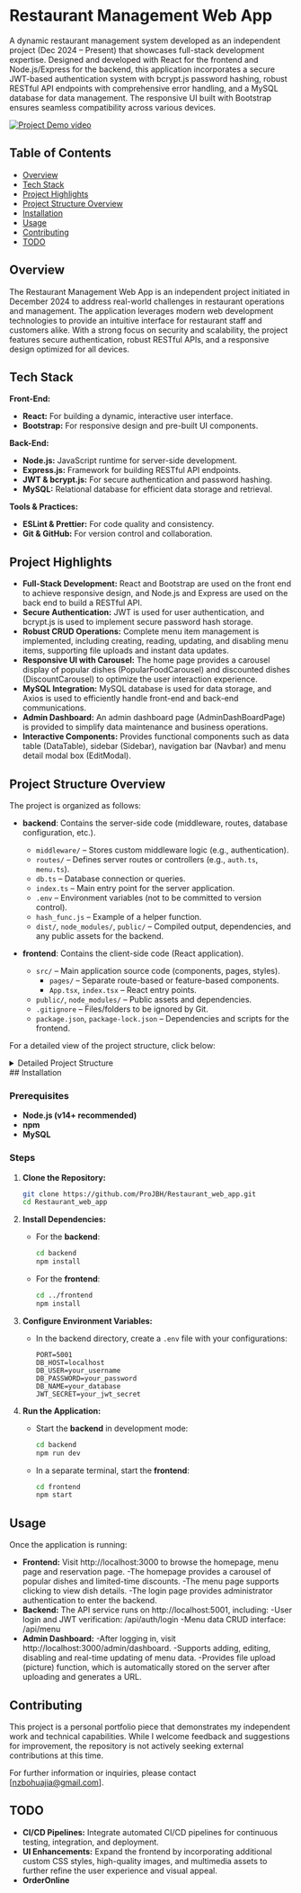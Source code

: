 # Restaurant Management Web App

A dynamic restaurant management system developed as an independent project (Dec 2024 – Present) that showcases full-stack development expertise. Designed and developed with React for the frontend and Node.js/Express for the backend, this application incorporates a secure JWT-based authentication system with bcrypt.js password hashing, robust RESTful API endpoints with comprehensive error handling, and a MySQL database for data management. The responsive UI built with Bootstrap ensures seamless compatibility across various devices.

[![Project Demo video](demoVideo.png)](https://youtu.be/FC11cGu0tb4)

## Table of Contents

- [Overview](#overview)
- [Tech Stack](#tech-stack)
- [Project Highlights](#project-highlights)
- [Project Structure Overview](#project-structure-overview)
- [Installation](#installation)
- [Usage](#usage)
- [Contributing](#contributing)
- [TODO](#todo)

## Overview

The Restaurant Management Web App is an independent project initiated in December 2024 to address real-world challenges in restaurant operations and management. The application leverages modern web development technologies to provide an intuitive interface for restaurant staff and customers alike. With a strong focus on security and scalability, the project features secure authentication, robust RESTful APIs, and a responsive design optimized for all devices.

## Tech Stack

**Front-End:**
- **React:** For building a dynamic, interactive user interface.
- **Bootstrap:** For responsive design and pre-built UI components.

**Back-End:**
- **Node.js:** JavaScript runtime for server-side development.
- **Express.js:** Framework for building RESTful API endpoints.
- **JWT & bcrypt.js:** For secure authentication and password hashing.
- **MySQL:** Relational database for efficient data storage and retrieval.

**Tools & Practices:**
- **ESLint & Prettier:** For code quality and consistency.
- **Git & GitHub:** For version control and collaboration.

## Project Highlights

- **Full-Stack Development:** React and Bootstrap are used on the front end to achieve responsive design, and Node.js and Express are used on the back end to build a RESTful API.
- **Secure Authentication:** JWT is used for user authentication, and bcrypt.js is used to implement secure password hash storage.
- **Robust CRUD Operations:** Complete menu item management is implemented, including creating, reading, updating, and disabling menu items, supporting file uploads and instant data updates.
- **Responsive UI with Carousel:** The home page provides a carousel display of popular dishes (PopularFoodCarousel) and discounted dishes (DiscountCarousel) to optimize the user interaction experience.
- **MySQL Integration:** MySQL database is used for data storage, and Axios is used to efficiently handle front-end and back-end communications.
- **Admin Dashboard:** An admin dashboard page (AdminDashBoardPage) is provided to simplify data maintenance and business operations.
- **Interactive Components:** Provides functional components such as data table (DataTable), sidebar (Sidebar), navigation bar (Navbar) and menu detail modal box (EditModal).

## Project Structure Overview

The project is organized as follows:

- **backend**: Contains the server-side code (middleware, routes, database configuration, etc.). 
  - `middleware/` – Stores custom middleware logic (e.g., authentication).
  - `routes/` – Defines server routes or controllers (e.g., `auth.ts`, `menu.ts`).
  - `db.ts` – Database connection or queries.
  - `index.ts` – Main entry point for the server application.
  - `.env` – Environment variables (not to be committed to version control).
  - `hash_func.js` – Example of a helper function.
  - `dist/`, `node_modules/`, `public/` – Compiled output, dependencies, and any public assets for the backend.

- **frontend**: Contains the client-side code (React application).
  - `src/` – Main application source code (components, pages, styles).
    - `pages/` – Separate route-based or feature-based components.
    - `App.tsx`, `index.tsx` – React entry points.
  - `public/`, `node_modules/` – Public assets and dependencies.
  - `.gitignore` – Files/folders to be ignored by Git.
  - `package.json`, `package-lock.json` – Dependencies and scripts for the frontend.

For a detailed view of the project structure, click below:

<details>
  <summary>Detailed Project Structure</summary>

```plaintext
├── backend
│   ├── src
│   │   ├── middleware
│   │   │   └── auth.ts (JWT authentication middleware)
│   │   ├── routes
│   │   │   ├── auth.ts (Authentication routes)
│   │   │   └── menu.ts (Menu CRUD routes)
│   │   ├── db.ts (MySQL database connection)
│   │   └── index.ts (Express server main entry)
│   ├── public (Uploaded assets like images)
│   ├── .env (Environment variables)
│   ├── hash_func.js (Password hashing utility)
│   └── package.json, tsconfig.json (Dependencies & configuration)
│
└── frontend
    ├── public (Static files & images)
    ├── src
    │   ├── components (Reusable React components)
    │   │   ├── Navbar (Navigation bar with conditional login state)
    │   │   ├── Sidebar (Sidebar navigation for CRUD operations)
    │   │   ├── DataTable (Dynamic table for menu items management)
    │   │   ├── CreateForm (Form for creating new menu items, with file upload support)
    │   │   ├── EditModal (Modal form for editing or disabling menu items)
    │   │   ├── PopularFoodCarousel (Popular food items carousel with touch and swipe support)
    │   │   └── DiscountCarousel (Discounted items carousel with autoplay feature)
    │   │
    │   ├── pages (App pages managed via React Router)
    │   │   ├── HomePage.tsx (Main landing page displaying carousel components)
    │   │   ├── AdminDashBoardPage.tsx (Admin dashboard for managing CRUD operations)
    │   │   ├── LoginPage.tsx (User login page with protected route logic)
    │   │   ├── Menu.tsx (Interactive menu listing with modal item detail views)
    │   │   └── BookingPage.tsx (Table booking page)
    │   │
    │   ├── App.tsx, index.tsx (React entry points)
    │   └── styles (Global SCSS modules for consistent UI styling)
    │
    ├── package.json, tsconfig.json (Dependencies & configuration)
    └── README.md (Project documentation)
```
</details>
## Installation

### Prerequisites
- **Node.js (v14+ recommended)**
- **npm**
- **MySQL**

### Steps

1. **Clone the Repository:**
   ```bash
   git clone https://github.com/ProJBH/Restaurant_web_app.git
   cd Restaurant_web_app
   ```

2. **Install Dependencies:**
   - For the **backend**:
     ```bash
     cd backend
     npm install
     ```
   - For the **frontend**:
     ```bash
     cd ../frontend
     npm install
     ```


3. **Configure Environment Variables:**
   - In the backend directory, create a `.env` file with your configurations:
     ```env
     PORT=5001
     DB_HOST=localhost
     DB_USER=your_username
     DB_PASSWORD=your_password
     DB_NAME=your_database
     JWT_SECRET=your_jwt_secret
     ```

4. **Run the Application:**
   - Start the **backend** in development mode:
     ```bash
     cd backend
     npm run dev
     ```
   - In a separate terminal, start the **frontend**:
     ```bash
     cd frontend
     npm start
     ```

## Usage

Once the application is running:
- **Frontend:** Visit http://localhost:3000 to browse the homepage, menu page and reservation page.
-The homepage provides a carousel of popular dishes and limited-time discounts.
-The menu page supports clicking to view dish details.
-The login page provides administrator authentication to enter the backend.
- **Backend:** The API service runs on http://localhost:5001, including:
-User login and JWT verification: /api/auth/login
-Menu data CRUD interface: /api/menu
- **Admin Dashboard:**
-After logging in, visit http://localhost:3000/admin/dashboard.
-Supports adding, editing, disabling and real-time updating of menu data.
-Provides file upload (picture) function, which is automatically stored on the server after uploading and generates a URL.

## Contributing
This project is a personal portfolio piece that demonstrates my independent work and technical capabilities. While I welcome feedback and suggestions for improvement, the repository is not actively seeking external contributions at this time.

For further information or inquiries, please contact [nzbohuajia@gmail.com].

## TODO

- **CI/CD Pipelines:** Integrate automated CI/CD pipelines for continuous testing, integration, and deployment.
- **UI Enhancements:** Expand the frontend by incorporating additional custom CSS styles, high-quality images, and multimedia assets to further refine the user experience and visual appeal.
- **OrderOnline**
